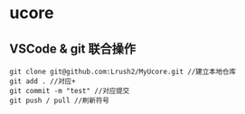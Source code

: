 # ucore

## VSCode & git 联合操作
```
git clone git@github.com:Lrush2/MyUcore.git //建立本地仓库
git add . //对应+
git commit -m "test" //对应提交
git push / pull //刷新符号
```

